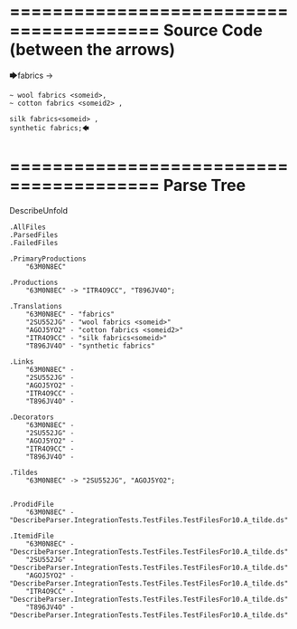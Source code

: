 ========================================
Source Code (between the arrows)
========================================

🡆fabrics ->

	~ wool fabrics <someid>,
	~ cotton fabrics <someid2> ,

	silk fabrics<someid> ,
	synthetic fabrics;🡄

========================================
Parse Tree
========================================
DescribeUnfold

    .AllFiles
    .ParsedFiles
    .FailedFiles

    .PrimaryProductions
        "63M0N8EC" 

    .Productions
        "63M0N8EC" -> "ITR4O9CC", "T896JV4O";

    .Translations
        "63M0N8EC" - "fabrics"
        "2SU552JG" - "wool fabrics <someid>"
        "AGOJ5YO2" - "cotton fabrics <someid2>"
        "ITR4O9CC" - "silk fabrics<someid>"
        "T896JV4O" - "synthetic fabrics"

    .Links
        "63M0N8EC" - 
        "2SU552JG" - 
        "AGOJ5YO2" - 
        "ITR4O9CC" - 
        "T896JV4O" - 

    .Decorators
        "63M0N8EC" - 
        "2SU552JG" - 
        "AGOJ5YO2" - 
        "ITR4O9CC" - 
        "T896JV4O" - 

    .Tildes
        "63M0N8EC" -> "2SU552JG", "AGOJ5YO2";


    .ProdidFile
        "63M0N8EC" - "DescribeParser.IntegrationTests.TestFiles.TestFilesFor10.A_tilde.ds"

    .ItemidFile
        "63M0N8EC" - "DescribeParser.IntegrationTests.TestFiles.TestFilesFor10.A_tilde.ds"
        "2SU552JG" - "DescribeParser.IntegrationTests.TestFiles.TestFilesFor10.A_tilde.ds"
        "AGOJ5YO2" - "DescribeParser.IntegrationTests.TestFiles.TestFilesFor10.A_tilde.ds"
        "ITR4O9CC" - "DescribeParser.IntegrationTests.TestFiles.TestFilesFor10.A_tilde.ds"
        "T896JV4O" - "DescribeParser.IntegrationTests.TestFiles.TestFilesFor10.A_tilde.ds"

